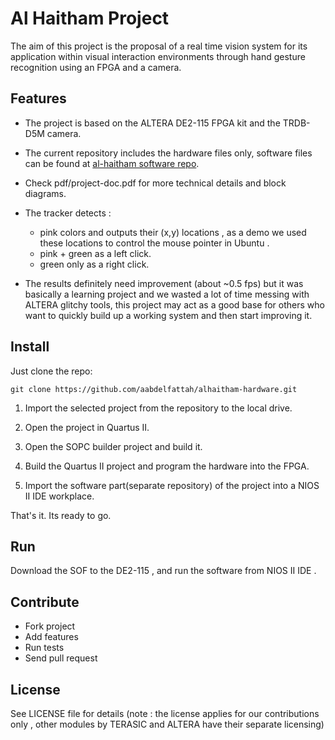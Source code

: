 # Al Haitham Project

The aim of this project is the proposal of a real time vision system for its application within visual interaction environments through hand gesture recognition using an FPGA and a camera.

## Features

- The project is based on the ALTERA DE2-115 FPGA kit and the TRDB-D5M camera.

- The current repository includes the hardware files only, software files can be found at [al-haitham software repo](https://github.com/aabdelfattah/alhaitham-software "alhaitham-software").

- Check pdf/project-doc.pdf for more technical details and block diagrams.

- The tracker detects :
  - pink colors and outputs their (x,y) locations , as a demo we used these locations to control the mouse pointer in Ubuntu .
  - pink + green as a left click.
  - green only as a right click.

- The results definitely need improvement (about ~0.5 fps) but it was basically a learning project and we wasted a lot of time messing with ALTERA glitchy tools, this project may act as a good base for others who want to quickly build up a working system and then start improving it.




## Install

Just clone the repo:

```
git clone https://github.com/aabdelfattah/alhaitham-hardware.git
```

1. Import the selected project from the repository to the local drive.

2. Open the project in Quartus II.

3. Open the SOPC builder project and build it.

4. Build the Quartus II project and program the hardware into the FPGA.

5. Import the software part(separate repository) of the project into a NIOS II IDE workplace.


That's it. Its ready to go.

## Run

Download the SOF to the DE2-115 , and run the software from NIOS II IDE .


## Contribute

- Fork project
- Add features
- Run tests
- Send pull request

## License

See LICENSE file for details (note : the license applies for our contributions only , other modules by TERASIC and ALTERA have their separate licensing)
